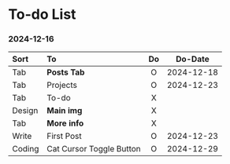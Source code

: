 # To-do List
### 2024-12-16
|Sort|To|Do|Do-Date|
|:-|:-|:-:|:-:|
|Tab|**Posts Tab**|O|2024-12-18|
|Tab|Projects|O|2024-12-23|
|Tab|To-do|X||
|Design|**Main img**|X||
|Tab|**More info**|X||
|Write|First Post|O|2024-12-23|
|Coding|Cat Cursor Toggle Button|O|2024-12-29|